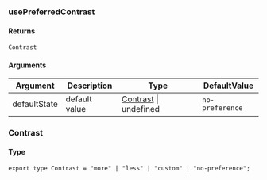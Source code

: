 ### usePreferredContrast

#### Returns

`Contrast`

#### Arguments

| Argument     | Description   | Type                               | DefaultValue    |
| ------------ | ------------- | ---------------------------------- | --------------- |
| defaultState | default value | [Contrast](#Contrast) \| undefined | `no-preference` |

### Contrast

#### Type

`export type Contrast = "more" | "less" | "custom" | "no-preference";`
